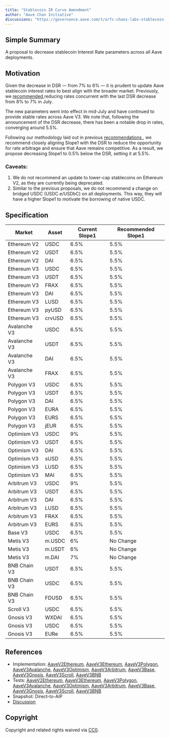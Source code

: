 ```yaml
---
title: "Stablecoin IR Curve Amendment"
author: "Aave Chan Initiative"
discussions: "https://governance.aave.com/t/arfc-chaos-labs-stablecoin-ir-curve-amendment-on-aave-v2-and-v3-2024-08-15/18669"
---
```


## Simple Summary

A proposal to decrease stablecoin Interest Rate parameters across all Aave deployments.

## Motivation

Given the decrease in DSR — from 7% to 6% — it is prudent to update Aave stablecoin interest rates to best align with the broader market. Previously, we [recommended ](https://governance.aave.com/t/arfc-stablecoin-ir-curve-amendment-on-aave-v2-and-v3-07-14-24/18252) reducing rates concurrent with the last DSR decrease from 8% to 7% in July.

The new parameters went into effect in mid-July and have continued to provide stable rates across Aave V3. We note that, following the announcement of the DSR decrease, there has been a notable drop in rates, converging around 5.5%.

Following our methodology laid out in previous [recommendations ](https://governance.aave.com/t/arfc-stablecoin-ir-curve-amendment-on-aave-v2-and-v3/16864/2), we recommend closely aligning Slope1 with the DSR to reduce the opportunity for rate arbitrage and ensure that Aave remains competitive. As a result, we propose decreasing Slope1 to 0.5% below the DSR, setting it at 5.5%.

### Caveats:

1. We do not recommend an update to lower-cap stablecoins on Ethereum V2, as they are currently being deprecated.
2. Similar to the previous proposals, we do not recommend a change on bridged USDC (USDC.e/USDbC) on all deployments. This way, they will have a higher Slope1 to motivate the borrowing of native USDC.

## Specification

| **Market**   | **Asset** | **Current Slope1** | **Recommended Slope1** |
| ------------ | --------- | ------------------ | ---------------------- |
| Ethereum V2  | USDC      | 6.5%               | 5.5%                   |
| Ethereum V2  | USDT      | 6.5%               | 5.5%                   |
| Ethereum V2  | DAI       | 6.5%               | 5.5%                   |
| Ethereum V3  | USDC      | 6.5%               | 5.5%                   |
| Ethereum V3  | USDT      | 6.5%               | 5.5%                   |
| Ethereum V3  | FRAX      | 6.5%               | 5.5%                   |
| Ethereum V3  | DAI       | 6.5%               | 5.5%                   |
| Ethereum V3  | LUSD      | 6.5%               | 5.5%                   |
| Ethereum V3  | pyUSD     | 6.5%               | 5.5%                   |
| Ethereum V3  | crvUSD    | 6.5%               | 5.5%                   |
| Avalanche V3 | USDC      | 6.5%               | 5.5%                   |
| Avalanche V3 | USDT      | 6.5%               | 5.5%                   |
| Avalanche V3 | DAI       | 6.5%               | 5.5%                   |
| Avalanche V3 | FRAX      | 6.5%               | 5.5%                   |
| Polygon V3   | USDC      | 6.5%               | 5.5%                   |
| Polygon V3   | USDT      | 6.5%               | 5.5%                   |
| Polygon V3   | DAI       | 6.5%               | 5.5%                   |
| Polygon V3   | EURA      | 6.5%               | 5.5%                   |
| Polygon V3   | EURS      | 6.5%               | 5.5%                   |
| Polygon V3   | jEUR      | 6.5%               | 5.5%                   |
| Optimism V3  | USDC      | 9%                 | 5.5%                   |
| Optimism V3  | USDT      | 6.5%               | 5.5%                   |
| Optimism V3  | DAI       | 6.5%               | 5.5%                   |
| Optimism V3  | sUSD      | 6.5%               | 5.5%                   |
| Optimism V3  | LUSD      | 6.5%               | 5.5%                   |
| Optimism V3  | MAI       | 6.5%               | 5.5%                   |
| Arbitrum V3  | USDC      | 9%                 | 5.5%                   |
| Arbitrum V3  | USDT      | 6.5%               | 5.5%                   |
| Arbitrum V3  | DAI       | 6.5%               | 5.5%                   |
| Arbitrum V3  | LUSD      | 6.5%               | 5.5%                   |
| Arbitrum V3  | FRAX      | 6.5%               | 5.5%                   |
| Arbitrum V3  | EURS      | 6.5%               | 5.5%                   |
| Base V3      | USDC      | 6.5%               | 5.5%                   |
| Metis V3     | m.USDC    | 6%                 | No Change              |
| Metis V3     | m.USDT    | 6%                 | No Change              |
| Metis V3     | m.DAI     | 7%                 | No Change              |
| BNB Chain V3 | USDT      | 6.5%               | 5.5%                   |
| BNB Chain V3 | USDC      | 6.5%               | 5.5%                   |
| BNB Chain V3 | FDUSD     | 6.5%               | 5.5%                   |
| Scroll V3    | USDC      | 6.5%               | 5.5%                   |
| Gnosis V3    | WXDAI     | 6.5%               | 5.5%                   |
| Gnosis V3    | USDC      | 6.5%               | 5.5%                   |
| Gnosis V3    | EURe      | 6.5%               | 5.5%                   |

## References

- Implementation: [AaveV2Ethereum](https://github.com/bgd-labs/aave-proposals-v3/blob/93023bc9ee8cd0058665e122b15dc411fad9705b/src/20240829_Multi_StablecoinIRCurveAmendment/AaveV2Ethereum_StablecoinIRCurveAmendment_20240829.sol), [AaveV3Ethereum](https://github.com/bgd-labs/aave-proposals-v3/blob/93023bc9ee8cd0058665e122b15dc411fad9705b/src/20240829_Multi_StablecoinIRCurveAmendment/AaveV3Ethereum_StablecoinIRCurveAmendment_20240829.sol), [AaveV3Polygon](https://github.com/bgd-labs/aave-proposals-v3/blob/93023bc9ee8cd0058665e122b15dc411fad9705b/src/20240829_Multi_StablecoinIRCurveAmendment/AaveV3Polygon_StablecoinIRCurveAmendment_20240829.sol), [AaveV3Avalanche](https://github.com/bgd-labs/aave-proposals-v3/blob/93023bc9ee8cd0058665e122b15dc411fad9705b/src/20240829_Multi_StablecoinIRCurveAmendment/AaveV3Avalanche_StablecoinIRCurveAmendment_20240829.sol), [AaveV3Optimism](https://github.com/bgd-labs/aave-proposals-v3/blob/93023bc9ee8cd0058665e122b15dc411fad9705b/src/20240829_Multi_StablecoinIRCurveAmendment/AaveV3Optimism_StablecoinIRCurveAmendment_20240829.sol), [AaveV3Arbitrum](https://github.com/bgd-labs/aave-proposals-v3/blob/93023bc9ee8cd0058665e122b15dc411fad9705b/src/20240829_Multi_StablecoinIRCurveAmendment/AaveV3Arbitrum_StablecoinIRCurveAmendment_20240829.sol), [AaveV3Base](https://github.com/bgd-labs/aave-proposals-v3/blob/93023bc9ee8cd0058665e122b15dc411fad9705b/src/20240829_Multi_StablecoinIRCurveAmendment/AaveV3Base_StablecoinIRCurveAmendment_20240829.sol), [AaveV3Gnosis](https://github.com/bgd-labs/aave-proposals-v3/blob/93023bc9ee8cd0058665e122b15dc411fad9705b/src/20240829_Multi_StablecoinIRCurveAmendment/AaveV3Gnosis_StablecoinIRCurveAmendment_20240829.sol), [AaveV3Scroll](https://github.com/bgd-labs/aave-proposals-v3/blob/93023bc9ee8cd0058665e122b15dc411fad9705b/src/20240829_Multi_StablecoinIRCurveAmendment/AaveV3Scroll_StablecoinIRCurveAmendment_20240829.sol), [AaveV3BNB](https://github.com/bgd-labs/aave-proposals-v3/blob/93023bc9ee8cd0058665e122b15dc411fad9705b/src/20240829_Multi_StablecoinIRCurveAmendment/AaveV3BNB_StablecoinIRCurveAmendment_20240829.sol)
- Tests: [AaveV2Ethereum](https://github.com/bgd-labs/aave-proposals-v3/blob/93023bc9ee8cd0058665e122b15dc411fad9705b/src/20240829_Multi_StablecoinIRCurveAmendment/AaveV2Ethereum_StablecoinIRCurveAmendment_20240829.t.sol), [AaveV3Ethereum](https://github.com/bgd-labs/aave-proposals-v3/blob/93023bc9ee8cd0058665e122b15dc411fad9705b/src/20240829_Multi_StablecoinIRCurveAmendment/AaveV3Ethereum_StablecoinIRCurveAmendment_20240829.t.sol), [AaveV3Polygon](https://github.com/bgd-labs/aave-proposals-v3/blob/93023bc9ee8cd0058665e122b15dc411fad9705b/src/20240829_Multi_StablecoinIRCurveAmendment/AaveV3Polygon_StablecoinIRCurveAmendment_20240829.t.sol), [AaveV3Avalanche](https://github.com/bgd-labs/aave-proposals-v3/blob/93023bc9ee8cd0058665e122b15dc411fad9705b/src/20240829_Multi_StablecoinIRCurveAmendment/AaveV3Avalanche_StablecoinIRCurveAmendment_20240829.t.sol), [AaveV3Optimism](https://github.com/bgd-labs/aave-proposals-v3/blob/93023bc9ee8cd0058665e122b15dc411fad9705b/src/20240829_Multi_StablecoinIRCurveAmendment/AaveV3Optimism_StablecoinIRCurveAmendment_20240829.t.sol), [AaveV3Arbitrum](https://github.com/bgd-labs/aave-proposals-v3/blob/93023bc9ee8cd0058665e122b15dc411fad9705b/src/20240829_Multi_StablecoinIRCurveAmendment/AaveV3Arbitrum_StablecoinIRCurveAmendment_20240829.t.sol), [AaveV3Base](https://github.com/bgd-labs/aave-proposals-v3/blob/93023bc9ee8cd0058665e122b15dc411fad9705b/src/20240829_Multi_StablecoinIRCurveAmendment/AaveV3Base_StablecoinIRCurveAmendment_20240829.t.sol), [AaveV3Gnosis](https://github.com/bgd-labs/aave-proposals-v3/blob/93023bc9ee8cd0058665e122b15dc411fad9705b/src/20240829_Multi_StablecoinIRCurveAmendment/AaveV3Gnosis_StablecoinIRCurveAmendment_20240829.t.sol), [AaveV3Scroll](https://github.com/bgd-labs/aave-proposals-v3/blob/93023bc9ee8cd0058665e122b15dc411fad9705b/src/20240829_Multi_StablecoinIRCurveAmendment/AaveV3Scroll_StablecoinIRCurveAmendment_20240829.t.sol), [AaveV3BNB](https://github.com/bgd-labs/aave-proposals-v3/blob/93023bc9ee8cd0058665e122b15dc411fad9705b/src/20240829_Multi_StablecoinIRCurveAmendment/AaveV3BNB_StablecoinIRCurveAmendment_20240829.t.sol)
- Snapshot: Direct-to-AIP
- [Discussion](https://governance.aave.com/t/arfc-chaos-labs-stablecoin-ir-curve-amendment-on-aave-v2-and-v3-2024-08-15/18669)

## Copyright

Copyright and related rights waived via [CC0](https://creativecommons.org/publicdomain/zero/1.0/).
